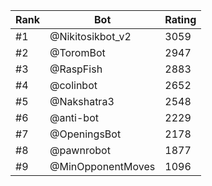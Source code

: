 Rank|Bot|Rating
---|---|---
#1|@Nikitosikbot_v2|3059
#2|@ToromBot|2947
#3|@RaspFish|2883
#4|@colinbot|2652
#5|@Nakshatra3|2548
#6|@anti-bot|2229
#7|@OpeningsBot|2178
#8|@pawnrobot|1877
#9|@MinOpponentMoves|1096
